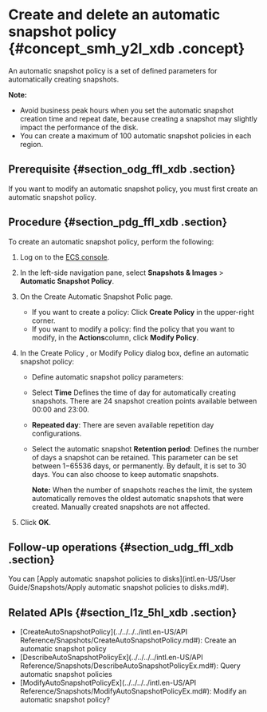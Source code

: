 # Create and delete an automatic snapshot policy {#concept_smh_y2l_xdb .concept}

An automatic snapshot policy is a set of defined parameters for automatically creating snapshots.

**Note:** 

-   Avoid business peak hours when you set the automatic snapshot creation time and repeat date, because creating a snapshot may slightly impact the performance of the disk.
-   You can create a maximum of 100 automatic snapshot policies in each region.

## Prerequisite {#section_odg_ffl_xdb .section}

If you want to modify an automatic snapshot policy, you must first create an automatic snapshot policy.

## Procedure {#section_pdg_ffl_xdb .section}

To create an automatic snapshot policy, perform the following:

1.  Log on to the [ECS console](https://ecs.console.aliyun.com/#/home).
2.  In the left-side navigation pane, select **Snapshots & Images** \> **Automatic Snapshot Policy**.
3.  On the Create Automatic Snapshot Polic page.
    -   If you want to create a policy: Click **Create Policy** in the upper-right corner.
    -   If you want to modify a policy: find the policy that you want to modify, in the **Actions**column, click **Modify Policy**.
4.  In the Create Policy , or Modify Policy dialog box, define an automatic snapshot policy:
    -   Define automatic snapshot policy parameters:
    -   Select **Time** Defines the time of day for automatically creating snapshots. There are 24 snapshot creation points available between 00:00 and 23:00.
    -   **Repeated day**: There are seven available repetition day configurations.
    -   Select the automatic snapshot **Retention period**: Defines the number of days a snapshot can be retained. This parameter can be set between 1−65536 days, or permanently. By default, it is set to 30 days. You can also choose to keep automatic snapshots.

        **Note:** When the number of snapshots reaches the limit, the system automatically removes the oldest automatic snapshots that were created. Manually created snapshots are not affected.

5.  Click **OK**.

## Follow-up operations {#section_udg_ffl_xdb .section}

You can [Apply automatic snapshot policies to disks](intl.en-US/User Guide/Snapshots/Apply automatic snapshot policies to disks.md#).

## Related APIs {#section_l1z_5hl_xdb .section}

-   [CreateAutoSnapshotPolicy](../../../../intl.en-US/API Reference/Snapshots/CreateAutoSnapshotPolicy.md#): Create an automatic snapshot policy
-   [DescribeAutoSnapshotPolicyEx](../../../../intl.en-US/API Reference/Snapshots/DescribeAutoSnapshotPolicyEx.md#): Query automatic snapshot policies
-   [ModifyAutoSnapshotPolicyEx](../../../../intl.en-US/API Reference/Snapshots/ModifyAutoSnapshotPolicyEx.md#): Modify an automatic snapshot policy?

